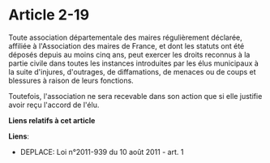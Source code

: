 # Article 2-19

Toute association départementale des maires régulièrement déclarée, affiliée à l'Association des maires de France, et dont
les statuts ont été déposés depuis au moins cinq ans, peut exercer les droits reconnus à la partie civile dans toutes les
instances introduites par les élus municipaux à la suite d'injures,   d'outrages, de diffamations, de menaces ou de coups et
blessures à raison de leurs fonctions. 

Toutefois, l'association ne sera recevable dans son action que si elle justifie avoir reçu l'accord de l'élu.

**Liens relatifs à cet article**

**Liens**:

  - DEPLACE: Loi n°2011-939 du 10 août 2011 - art. 1
